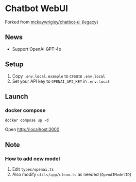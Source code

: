 # Chatbot WebUI

Forked from [mckaywrigley/chatbot-ui (legacy)](https://github.com/mckaywrigley/chatbot-ui/tree/legacy)

## News

- Support OpenAI GPT-4o

## Setup

1. Copy `.env.local.example` to create `.env.local`
1. Set your API key to `OPENAI_API_KEY` in `.env.local`

## Launch

### docker compose

```shell
docker compose up -d
```

Open [http://localhost:3000](http://localhost:3000)

## Note

### How to add new model

1. Edit `types/openai.ts`
1. Also modify `utils/app/clean.ts` as needed (`OpenAIModelID`)
